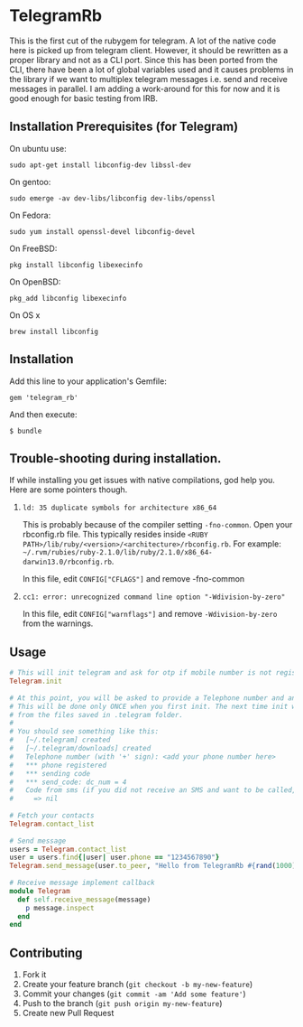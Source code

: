# TelegramRb

This is the first cut of the rubygem for telegram. A lot of the native code here is picked up from telegram client. However, it should be rewritten as a proper library and not as a CLI port. Since this has been ported from the CLI, there have been a lot of global variables used and it causes problems in the library if we want to multiplex telegram messages i.e. send and receive messages in parallel. I am adding a work-around for this for now and it is good enough for basic testing from IRB.

## Installation Prerequisites (for Telegram)

On ubuntu use:

    sudo apt-get install libconfig-dev libssl-dev
    
On gentoo:

    sudo emerge -av dev-libs/libconfig dev-libs/openssl

On Fedora:

    sudo yum install openssl-devel libconfig-devel 

On FreeBSD:

    pkg install libconfig libexecinfo

On OpenBSD:

    pkg_add libconfig libexecinfo
   
On OS x 
        
    brew install libconfig
    
## Installation 

Add this line to your application's Gemfile:

    gem 'telegram_rb'

And then execute:

    $ bundle
    

## Trouble-shooting during installation. 

If while installing you get issues with native compilations, god help you. Here are some pointers though.

1.  `ld: 35 duplicate symbols for architecture x86_64`
    
    This is probably because of the compiler setting `-fno-common`. Open your rbconfig.rb file. This typically resides inside `<RUBY PATH>/lib/ruby/<version>/<architecture>/rbconfig.rb`. For example: `~/.rvm/rubies/ruby-2.1.0/lib/ruby/2.1.0/x86_64-darwin13.0/rbconfig.rb`.
    
    In this file, edit `CONFIG["CFLAGS"]` and remove -fno-common

2.  `cc1: error: unrecognized command line option "-Wdivision-by-zero"`
    
    In this file, edit `CONFIG["warnflags"]` and remove `-Wdivision-by-zero` from the warnings.

## Usage

```ruby
# This will init telegram and ask for otp if mobile number is not registerd.
Telegram.init
     
# At this point, you will be asked to provide a Telephone number and an SMS code will be sent to you. 
# This will be done only ONCE when you first init. The next time init will pick up your configuration
# from the files saved in .telegram folder.
# 
# You should see something like this:
#   [~/.telegram] created
#   [~/.telegram/downloads] created
#   Telephone number (with '+' sign): <add your phone number here>
#   *** phone registered
#   *** sending code
#   *** send_code: dc_num = 4
#   Code from sms (if you did not receive an SMS and want to be called, type "call"): 
#     => nil
     
# Fetch your contacts
Telegram.contact_list
     
# Send message
users = Telegram.contact_list
user = users.find{|user| user.phone == "1234567890"}
Telegram.send_message(user.to_peer, "Hello from TelegramRb #{rand(1000)}")
     
# Receive message implement callback
module Telegram
  def self.receive_message(message)
    p message.inspect
  end
end
```

## Contributing

1. Fork it
2. Create your feature branch (`git checkout -b my-new-feature`)
3. Commit your changes (`git commit -am 'Add some feature'`)
4. Push to the branch (`git push origin my-new-feature`)
5. Create new Pull Request

